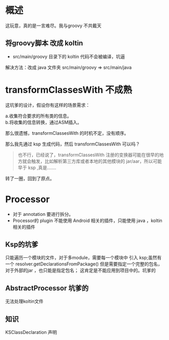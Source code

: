 # 概述

这玩意，真的是一言难尽。我与groovy 不共戴天


## 将groovy脚本 改成 koltin 


-  src/main/groovy 目录下的 koltin 代码不会被编译，坑逼

解决方法：改成 java 文件夹  src/main/groovy => src/main/java


# transformClassesWith 不成熟


这坑爹的设计，假设你有这样的场景需求：

a.收集符合要求的所有类的信息。<br>
b.将收集的信息转换，通过ASM插入。

那么很遗憾，transformClassesWith 的时机不定，没有顺序。


那么我先通过 ksp 生成代码，然后 transformClassesWith 可以吗？
> 也不行，已经说了，transformClassesWith 注册的变换器可能在很早的地方就会触发，比如解析第三方库或者本地的其他模块的 jar/aar，所以可能早于 ksp ,真是.......


转了一圈，回到了原点。


# Processor 


-  对于 annotation 要进行拆分。
-  Processor的  plugin 不能使用 Android 相关的插件，只能使用 java ，koltin 相关的插件

## Ksp的坑爹

只能遍历一个模块的文件，对于多module，需要每一个模块中 引入 ksp;虽然有一个         resolver.getDeclarationsFromPackage() 但是需要指定一个完整的包名，对于外部的jar ，也只能是指定包名；
这肯定是不能应用到项目中的。坑爹的

## AbstractProcessor 坑爹的

无法处理koltin文件


## 知识

KSClassDeclaration 声明